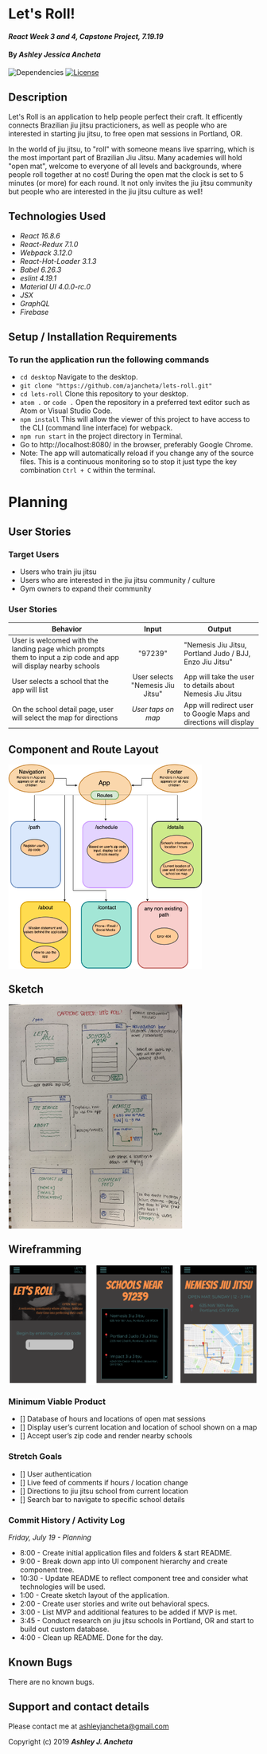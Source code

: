 # Let's Roll!

#### _React Week 3 and 4, Capstone Project, 7.19.19_

#### By _**Ashley Jessica Ancheta**_

![Dependencies](https://img.shields.io/badge/dependencies-up%20to%20date-brightgreen.svg)
[![License](https://img.shields.io/badge/license-MIT-blue.svg)](https://opensource.org/licenses/MIT)

## Description

Let's Roll is an application to help people perfect their craft. It efficently connects Brazilian jiu jitsu practicioners, as well as people who are interested in starting jiu jitsu, to free open mat sessions in Portland, OR. 

In the world of jiu jitsu, to "roll" with someone means live sparring, which is the most important part of Brazilian Jiu Jitsu. Many academies will hold "open mat", welcome to everyone of all levels and backgrounds, where people roll together at no cost! During the open mat the clock is set to 5 minutes (or more) for each round. It not only invites the jiu jitsu community but people who are interested in the jiu jitsu culture as well!


## Technologies Used

  * _React 16.8.6_
  * _React-Redux 7.1.0_
  * _Webpack 3.12.0_
  * _React-Hot-Loader 3.1.3_
  * _Babel 6.26.3_
  * _eslint 4.19.1_
  * _Material UI 4.0.0-rc.0_
  * _JSX_
  * _GraphQL_
  * _Firebase_

  ## Setup / Installation Requirements

  ### To run the application run the following commands
  * `cd desktop` Navigate to the desktop.
  * `git clone "https://github.com/ajancheta/lets-roll.git"`
  * `cd lets-roll` Clone this repository to your desktop. 
  * `atom .` or `code .` Open the repository in a preferred text editor such as Atom or Visual Studio Code.
  * `npm install` This will allow the viewer of this project to have access to the CLI (command line interface) for webpack.
  * `npm run start` in the project directory in Terminal. 
  * Go to http://localhost:8080/ in the browser, preferably Google Chrome.
  * Note: The app will automatically reload if you change any of the source files. This is a continuous monitoring so to stop it just type the key combination `Ctrl + C` within the terminal.

# Planning

## User Stories
### Target Users 
* Users who train jiu jitsu 
* Users who are interested in the jiu jitsu community / culture
* Gym owners to expand their community 

### User Stories
| Behavior | Input | Output |
| ------------- |:-------------:| ------------- |
| User is welcomed with the landing page which prompts them to input a zip code and app will display nearby schools | "97239" |  "Nemesis Jiu Jitsu, Portland Judo / BJJ, Enzo Jiu Jitsu"|
| User selects a school that the app will list | User selects "Nemesis Jiu Jitsu" | App will take the user to details about Nemesis Jiu Jitsu |
| On the school detail page, user will select the map for directions | *User taps on map* | App will redirect user to Google Maps and directions will display |

## Component and Route Layout
<p>
<img src="src/assets/img/component-tree.png" align="center" height="410" width="390">
</p>

## Sketch
<p>
<img src="src/assets/img/sketch.png" align="center" height="450" width="350">
</p>

## Wireframming
<p>
<img src="src/assets/img/wireframe.png" align="center">
</p>

### Minimum Viable Product
- [] Database of hours and locations of open mat sessions
- [] Display user’s current location and location of school shown on a map
- [] Accept user’s zip code and render nearby schools

### Stretch Goals
- [] User authentication
- [] Live feed of comments if hours / location change 
- [] Directions to jiu jitsu school from current location
- [] Search bar to navigate to specific school details

### Commit History / Activity Log
_Friday, July 19 - Planning_
* 8:00 - Create initial application files and folders & start README.
* 9:00 - Break down app into UI component hierarchy and create component tree.
* 10:30 - Update README to reflect component tree and consider what technologies will be used.
* 1:00 - Create sketch layout of the application.
* 2:00 - Create user stories and write out behavioral specs.
* 3:00 - List MVP and additional features to be added if MVP is met.
* 3:45 - Conduct research on jiu jitsu schools in Portland, OR and start to build out custom database. 
* 4:00 - Clean up README. Done for the day. 

## Known Bugs
There are no known bugs.

## Support and contact details
Please contact me at ashleyjancheta@gmail.com

Copyright (c) 2019 **_Ashley J. Ancheta_**